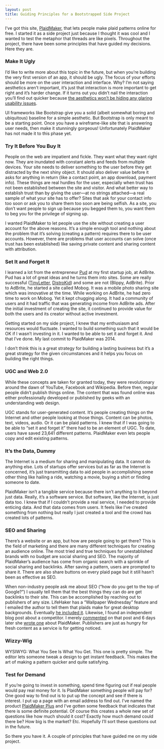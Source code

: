 ```yaml
---
layout: post
title: Guiding Principles for a Bootstrapped Side Project
---
```


I’ve got this site, <a href="http://plaidmaker.com">PlaidMaker</a>, that lets people make plaid patterns online for free. I started it as a side project just because I thought it was cool and I wanted to test the metaphor that threads are like pixels. Throughout the project, there have been some principles that have guided my decisions. Here they are.

### Make It Ugly

I’d like to write more about this topic in the future, but when you’re building the very first version of an app, it should be ugly. The focus of your efforts should be more on the user interaction and interface. Why? I’m not saying aesthetics aren’t important, it’s just that interaction is more important to get right and it’s harder change. If it turns out you didn’t nail the interaction you’ll find out quicker because [the aesthetics won’t be hiding any glaring usability issues](https://www.nngroup.com/articles/aesthetic-usability-effect/).

UI frameworks like Bootstrap give you a solid (albeit somewhat boring and ubiquitous) baseline for a simple aesthetic. But Bootstrap is only meant to be a starting point. Once you have a wireframe-like site that is answering user needs, then make it stunningly gorgeous! Unfortunately PlaidMaker has not made it to this phase yet.

### Try It Before You Buy It

People on the web are impatient and fickle. They want what they want right now. They are inundated with constant alerts and feeds from multiple devices. Your site needs to deliver something to the user before they get distracted by the next shiny object. It should also deliver value before it asks for anything in return (like a contact point, an app download, payment info). These things are real hurdles for the user, especially when trust has not been established between the site and visitor. And what better way to establish trust than by giving the user—at no strings attached—a real sample of what your site has to offer? Sites that ask for your contact info too soon or ask you to share them too soon are being selfish. As a site, you don’t want people to sign up because you begged them to, you want them to beg you for the privilege of signing up.

I wanted PlaidMaker to let people use the site without creating a user account for the above reasons. It’s a simple enough tool and nothing about the problem that it’s solving (creating a pattern) requires there to be user accounts. However, there are problems that user accounts can solve (once trust has been established) like saving private content and sharing content with attribution.

### Set It and Forget It

I learned a lot from the entrepreneur [Pud](http://pud.com) at my first startup job, at AdBrite. Pud has a lot of great ideas and he turns them into sites. Some are really successful ([TinyLetter](https://blog.mailchimp.com/mailchimp-acquires-tinyletter/), [DistroKid](https://news.distrokid.com/what-ive-been-up-to-for-the-past-4-years-ef06ab9c5cd6)) and some are not (Blippy, AdBrite). Prior to AdBrite, he started a site called Mobog. It was a mobile photo sharing site which was innovative at the time. While working on AdBrite, he had zero time to work on Mobog. Yet it kept chugging along. It had a community of users and it had traffic that was generating income from AdBrite ads. After the initial investment of creating the site, it continued to provide value for both the users and its creator without active investment.

Getting started on my side project, I knew that my enthusiasm and resources would fluctuate. I wanted to build something such that it would be OK if I wasn’t investing in it. I wanted to be able to set it and forget it. And that I’ve done. My last commit to PlaidMaker was 2014.

I don’t think this is a great strategy for building a lasting business but it’s a great strategy for the given circumstances and it helps you focus on building the right things.

### UGC and Web 2.0

While these concepts are taken for granted today, they were revolutionary around the dawn of YouTube, Facebook and Wikipedia. Before then, regular people didn’t publish things online. The content that was found online was either professionally developed or published by geeks with an understanding web design.

UGC stands for user-generated content. It’s people creating things on the Internet and other people looking at those things. Content can be photos, text, videos, audio. Or it can be plaid patterns. I knew that if I was going to be able to “set it and forget it” there had to be an element of UGC. To date, users have saved 23,641 different patterns. PlaidMaker even lets people copy and edit existing patterns.

### It’s the Data, Dummy

The Internet is a medium for sharing and manipulating data. It cannot do anything else. Lots of startups offer services but as far as the Internet is concerned, it’s just transmitting data to aid people in accomplishing some other thing like hailing a ride, watching a movie, buying a shirt or finding someone to date.

PlaidMaker isn’t a tangible service because there isn’t anything to it beyond just data. Really, it’s a software service. But software, like the Internet, is just data too. I knew that if I couldn’t provide a real service, I needed to provide enticing data. And that data comes from users. It feels like I’ve created something from nothing but really I just created a tool and the crowd has created lots of patterns.

### SEO and Sharing

There’s a website or an app, but how are people going to get there? This is the field of marketing and there are many different techniques for creating an audience online. The most tried and true techniques for unestablished brands with no budget are social sharing and SEO. The majority of PlaidMaker’s audience has come from organic search with a sprinkle of social sharing and backlinks. After saving a pattern, users are prompted to share it. There are also share buttons on every plaid page but it still hasn’t been as effective as SEO.

When non-industry people ask me about SEO (“how do you get to the top of Google?”) I usually tell them that the best things they can do are get backlinks to their site. This can be accomplished by reaching out to publishers of any size. LifeHaker has a “Wallpaper Wednesday” feature and I emailed the author to tell them that plaids make for great desktop backgrounds. Eventually [he included it](http://lifehacker.com/5809809/swap-desktops-with-each-other-with-these-reader-submitted-wallpapers/). Likewise, I found an independent blog post about a competitor. I merely <a href="http://howaboutorange.blogspot.com/2010/05/make-your-own-plaid-background-patterns.html?showComment=1351052418445#c8324414533665167839" rel="nofollow">commented</a> on that post and 6 days later she [wrote one](http://howaboutorange.blogspot.com/2012/10/generate-plaid-backgrounds.html) about PlaidMaker. Publishers are just as hungry for fresh content as a service is for getting noticed.

### Wizzy-Wig

WYSIWYG: What You See Is What You Get. This one is pretty simple. The editor lets someone tweak a design to get instant feedback. This makes the art of making a pattern quicker and quite satisfying.

### Test for Demand

If you’re going to invest in something, spend time figuring out if real people would pay real money for it. Is PlaidMaker something people will pay for? One good way to find out is to put up the concept and see if there is interest. I put up a page with an email address to find out. I’ve named the product [PlaidMaker Plus](http://plaidmaker.com/plus/) and I’ve gotten some feedback that indicates that there is some definite potential. Of course this creates a whole new set of questions like how much should it cost? Exactly how much demand could there be? How big is the market? Etc. Hopefully I’ll sort these questions out in the future.

So there you have it. A couple of principles that have guided me on my side project.

